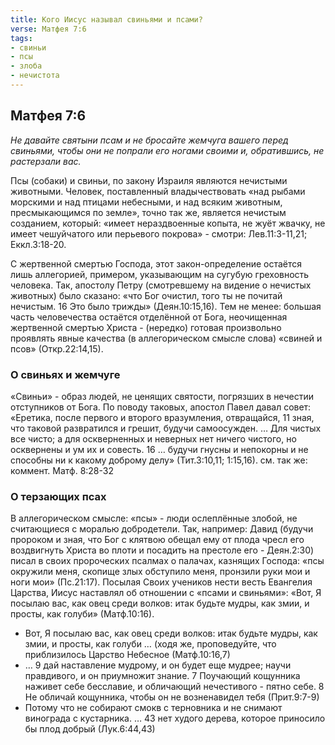 ```yaml
---
title: Кого Иисус называл свиньями и псами?
verse: Матфея 7:6
tags: 
- свиньи
- псы
- злоба
- нечистота
---
```


## Матфея 7:6

*Не давайте святыни псам и не бросайте жемчуга вашего перед свиньями, чтобы они не попрали его ногами своими и, обратившись, не растерзали вас.*

Псы (собаки) и свиньи, по закону Израиля являются нечистыми животными. Человек, поставленный владычествовать «над рыбами морскими и над птицами небесными, и над всяким животным, пресмыкающимся по земле», точно так же, является нечистым созданием, который: «имеет нераздвоенные копыта, не жуёт жвачку, не имеет чешуйчатого или перьевого покрова» - смотри: Лев.11:3-11,21; Еккл.3:18-20.

С жертвенной смертью Господа, этот закон-определение остаётся лишь аллегорией, примером, указывающим на сугубую греховность человека. Так, апостолу Петру (смотревшему на видение о нечистых животных) было сказано: «что Бог очистил, того ты не почитай нечистым. 16 Это было трижды» (Деян.10:15,16). Тем не менее: большая часть человечества остаётся отделённой от Бога, неочищенная жертвенной смертью Христа - (нередко) готовая произвольно проявлять явные качества (в аллегорическом смысле слова) «свиней и псов» (Откр.22:14,15). 

### О свиньях и жемчуге

«Свиньи» - образ людей, не ценящих святости, погрязших в нечестии отступников от Бога. По поводу таковых, апостол Павел давал совет: «Еретика, после первого и второго вразумления, отвращайся, 11 зная, что таковой развратился и грешит, будучи самоосужден. … Для чистых все чисто; а для оскверненных и неверных нет ничего чистого, но осквернены и ум их и совесть. 16 … будучи гнусны и непокорны и не способны ни к какому доброму делу» (Тит.3:10,11; 1:15,16).  см. так же: коммент. Матф. 8:28-32

### О терзающих псах

В аллегорическом смысле: «псы» - люди ослеплённые злобой, не считающиеся с моралью добродетели. Так, например: Давид (будучи пророком и зная, что Бог с клятвою обещал ему от плода чресл его воздвигнуть Христа во плоти и посадить на престоле его - Деян.2:30) писал в своих пророческих псалмах о палачах, казнящих Господа: «псы окружили меня, скопище злых обступило меня, пронзили руки мои и ноги мои» (Пс.21:17). Посылая Своих учеников нести весть Евангелия Царства, Иисус наставлял об отношении с «псами и свиньями»: «Вот, Я посылаю вас, как овец среди волков: итак будьте мудры, как змии, и просты, как голуби» (Матф.10:16). 

- Вот, Я посылаю вас, как овец среди волков: итак будьте мудры, как змии, и просты, как голуби … (ходя же, проповедуйте, что приблизилось Царство Небесное (Матф.10:16,7)
- … 9 дай наставление мудрому, и он будет еще мудрее; научи правдивого, и он приумножит знание. 7 Поучающий кощунника наживет себе бесславие, и обличающий нечестивого - пятно себе. 8 Не обличай кощунника, чтобы он не возненавидел тебя (Прит.9:7-9)
- Потому что не собирают смокв с терновника и не снимают винограда с кустарника. … 43 нет худого дерева, которое приносило бы плод добрый (Лук.6:44,43)